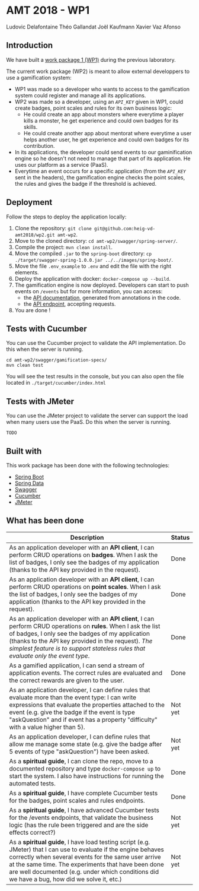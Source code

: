 # AMT 2018 - WP1
Ludovic Delafontaine
Théo Gallandat
Joël Kaufmann
Xavier Vaz Afonso

## Introduction
We have built a [work package 1 (WP1)](https://github.com/heig-vd-amt2018/wp1) during the previous laboratory.

The current work package (WP2) is meant to allow external developpers to use a gamification system:

* WP1 was made so a developer who wants to access to the gamification system could register and manage all its applications.
* WP2 was made so a developer, using an *`API_KEY`* given in WP1, could create badges, point scales and rules for its own business logic:
  * He could create an app about monsters where everytime a player kills a monster, he get experience and could own badges for its skills.
  * He could create another app about mentorat where everytime a user helps another user, he get experience and could own badges for its contribution.
* In its applications, the developer could send events to our gaminification engine so he doesn't not need to manage that part of its application. He uses our platform as a service (PaaS).
* Everytime an event occurs for a specific application (from the *`API_KEY`* sent in the headers), the gamification engine checks the point scales, the rules and gives the badge if the threshold is achieved.

## Deployment
Follow the steps to deploy the application locally:

1. Clone the repository: `git clone git@github.com:heig-vd-amt2018/wp2.git amt-wp2`.
2. Move to the cloned directory: `cd amt-wp2/swagger/spring-server/`.
3. Compile the project: `mvn clean install`.
4. Move the compiled `.jar` to the `spring-boot` directory: `cp ./target/swagger-spring-1.0.0.jar ../../images/spring-boot/`.
5. Move the file `.env_example` to `.env` and edit the file with the right elements.
6. Deploy the application with docker: `docker-compose up --build`.
7. The gamification engine is now deployed. Developers can start to push events on `/events` but for more information, you can access:
   * the [API documentation](http://localhost:8080/api/swagger-ui.html), generated from annotations in the code.
   * the [API endpoint](http://localhost:8080/api/), accepting requests.
8. You are done ! 

## Tests with Cucumber
You can use the Cucumber project to validate the API implementation. Do this when the server is running.

```
cd amt-wp2/swagger/gamification-specs/
mvn clean test
```

You will see the test results in the console, but you can also open the file located in `./target/cucumber/index.html`

## Tests with JMeter
You can use the JMeter project to validate the server can support the load when many users use the PaaS. Do this when the server is running.

```
TODO
```

## Built with
This work package has been done with the following technologies:

- [Spring Boot](http://spring.io/projects/spring-boot)
- [Spring Data](http://spring.io/projects/spring-data)
- [Swagger](https://swagger.io/)
- [Cucumber](https://docs.cucumber.io/)
- [JMeter](https://jmeter.apache.org/)

## What has been done

| Description                                                  | Status |
| ------------------------------------------------------------ | ------ |
| As an application developer with an **API client**, I can perform CRUD operations on **badges**. When I ask the list of badges, I only see the badges of my application (thanks to the API key provided in the request). | Done |
| As an application developer with an **API client**, I can perform CRUD operations on **point scales**. When I ask the list of badges, I only see the badges of my application (thanks to the API key provided in the request). | Done |
| As an application developer with an **API client**, I can perform CRUD operations on **rules**. When I ask the list of badges, I only see the badges of my application (thanks to the API key provided in the request). *The simplest feature is to support stateless rules that evaluate only the event type*. | Done |
| As a gamified application, I can send a stream of application events. The correct rules are evaluated and the correct rewards are given to the user. | Done |
| As an application developer, I can define rules that evaluate more than the event type: I can write expressions that evaluate the properties attached to the event (e.g. give the badge if the event is type "askQuestion" and if event has a property "difficulty" with a value higher than 5). | Not yet |
| As an application developer, I can define rules that allow me manage some state (e.g. give the badge after 5 events of type "askQuestion") have been asked. | Not yet |
| As a **spiritual guide**, I can clone the repo, move to a documented repository and type `docker-compose up` to start the system. I also have instructions for running the automated tests. | Done |
| As a **spiritual guide**, I have complete Cucumber tests for the badges, point scales and rules endpoints. | Done |
| As a **spiritual guide**, I have advanced Cucumber tests for the /events endpoints, that validate the business logic (has the rule been triggered and are the side effects correct?) | Not yet |
| As a **spiritual guide**, I have load testing script (e.g. JMeter) that I can use to evaluate if the engine behaves correctly when several events for the same user arrive at the same time. The experiments that have been done are well documented (e.g. under which conditions did we have a bug, how did we solve it, etc.) | Not yet |
